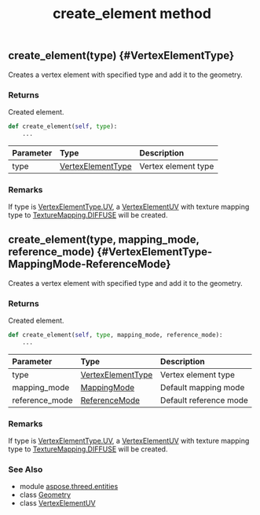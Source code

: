 ﻿---
title: create_element method
second_title: Aspose.3D for Python via .NET API References
description: 
type: docs
weight: 30
url: /python-net/aspose.threed.entities/geometry/create_element/
is_root: false
---

## create_element(type) {#VertexElementType}

Creates a vertex element with specified type and add it to the geometry.


### Returns 


Created element.


```python
def create_element(self, type):
    ...
```


| Parameter | Type | Description |
| :- | :- | :- |
| type | [VertexElementType](/3d/python-net/aspose.threed.entities/vertexelementtype) | Vertex element type |
### Remarks

If type is [VertexElementType.UV](/3d/python-net/aspose.threed.entities/vertexelementtype#UV), a [VertexElementUV](/3d/python-net/aspose.threed.entities/vertexelementuv) with texture mapping type to [TextureMapping.DIFFUSE](/3d/python-net/aspose.threed.entities/texturemapping#DIFFUSE) will be created.

## create_element(type, mapping_mode, reference_mode) {#VertexElementType-MappingMode-ReferenceMode}

Creates a vertex element with specified type and add it to the geometry.


### Returns 


Created element.


```python
def create_element(self, type, mapping_mode, reference_mode):
    ...
```


| Parameter | Type | Description |
| :- | :- | :- |
| type | [VertexElementType](/3d/python-net/aspose.threed.entities/vertexelementtype) | Vertex element type |
| mapping_mode | [MappingMode](/3d/python-net/aspose.threed.entities/mappingmode) | Default mapping mode |
| reference_mode | [ReferenceMode](/3d/python-net/aspose.threed.entities/referencemode) | Default reference mode |
### Remarks

If type is [VertexElementType.UV](/3d/python-net/aspose.threed.entities/vertexelementtype#UV), a [VertexElementUV](/3d/python-net/aspose.threed.entities/vertexelementuv) with texture mapping type to [TextureMapping.DIFFUSE](/3d/python-net/aspose.threed.entities/texturemapping#DIFFUSE) will be created.


### See Also
* module [aspose.threed.entities](../../)
* class [Geometry](/3d/python-net/aspose.threed.entities/geometry)
* class [VertexElementUV](/3d/python-net/aspose.threed.entities/vertexelementuv)
